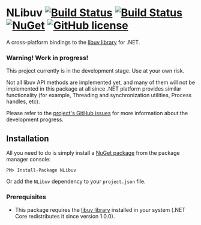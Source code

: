 NLibuv [![Build Status](https://travis-ci.org/neris/NLibuv.svg?branch=master)](https://travis-ci.org/neris/NLibuv) [![Build Status](https://ci.appveyor.com/api/projects/status/4vcw8d72fvtgwuhf?svg=true)](https://ci.appveyor.com/project/neris/nlibuv) [![NuGet](https://img.shields.io/nuget/v/NLibuv.svg?label=nuget:%20NLibuv)](https://www.nuget.org/packages/NLibuv/) [![GitHub license](https://img.shields.io/badge/license-MIT-blue.svg)](https://raw.githubusercontent.com/neris/NLibuv/master/LICENSE)
========

A cross-platform bindings to the [libuv library](http://libuv.org/) for .NET.

### Warning! Work in progress!

This project currently is in the development stage. Use at your own risk.

Not all libuv API methods are implemented yet, and many of them will not be implemented in this package at all since .NET platform provides similar functionality (for example, Threading and synchronization utilities, Process handles, etc).

Please refer to the [project's GitHub issues](https://github.com/neris/NLibuv/issues) for more information about the development progress.



Installation
------------

All you need to do is simply install a [NuGet package](https://www.nuget.org/packages/NLibuv/)
from the package manager console:
```
PM> Install-Package NLibuv
```
Or add the `NLibuv` dependency to your `project.json` file.

### Prerequisites

 * This package requires the [libuv library](http://libuv.org/) installed in your system (.NET Core redistributes it since version 1.0.0).



